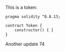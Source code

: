This is a token: 

```
pragma solidity ^0.8.13;

contract Token {
    constructor() { }
}

```

Another update 74